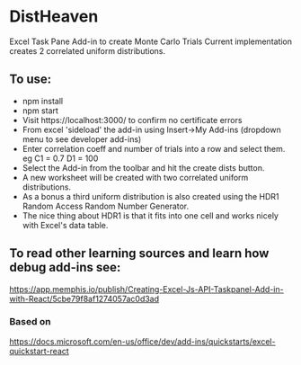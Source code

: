 # DistHeaven

Excel Task Pane Add-in to create Monte Carlo Trials
Current implementation creates 2 correlated uniform distributions.

## To use:
- npm install
- npm start
- Visit https://localhost:3000/ to confirm no certificate errors
- From excel 'sideload' the add-in using Insert->My Add-ins (dropdown menu to see developer add-ins)
- Enter correlation coeff and number of trials into a row and select them. eg
C1 = 0.7
D1 = 100
- Select the Add-in from the toolbar and hit the create dists button.
- A new worksheet will be created with two correlated uniform distributions.
- As a bonus a third uniform distribution is also created using the HDR1 Random Access Random Number Generator.
- The nice thing about HDR1 is that it fits into one cell and works nicely with Excel's data table.


## To read other learning sources and learn how debug add-ins see:
https://app.memphis.io/publish/Creating-Excel-Js-API-Taskpanel-Add-in-with-React/5cbe79f8af1274057ac0d3ad

### Based on
https://docs.microsoft.com/en-us/office/dev/add-ins/quickstarts/excel-quickstart-react
